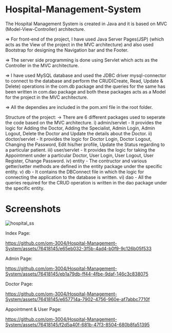 # Hospital-Management-System
The Hospital Management System is created in Java and it is based on MVC (Model-View-Controller) architecture.

=> For front-end of the project, I have used Java Server Pages(JSP) (which acts as the View of the project in the MVC architecture) and also used Bootstrap for designing the Navigation bar and the Footer.

=> The server side programming is done using Servlet which acts as the Controller in the MVC architecture.

=> I have used MySQL database and used the JDBC driver mysql-connector to connect to the database and perform the CRUD(Create, Read, Update & Delete) operations in the com.db package and the queries for the same has been written in com.dao package and both these packages acts as a Model for the project in the MVC architecture.

=> All the dependies are included in the pom.xml file in the root folder.

Structure of the project:
-> There are 6 different packages used to seperate the code based on the MVC architecture. 
i) admin/servlet - It provides the logic for Adding the Doctor, Adding the Specialist, Admin Login, Admin Logout, Delete the Doctor and Update the details about the Doctor.
ii) doctor/servlet - It provides the logic for Doctor Login, Doctor Logout, Changing the Password, Edit his/her profile, Update the Status regarding to a particular patient.
iii) user/servlet - It provides the logic for taking the Appointment under a particular Doctor, User Login, User Logout, User Register, Change Password.
iv) entity - The contructor and various getter/setter methods are defined in the entity package under the specific entity.
v) db - It contains the DBConnect file in which the logic for connecting the application to the database is written.
vi) dao - All the queries required for the CRUD operation is written in the dao package under the specific entity.

# Screenshots

![hospital_ss](https://github.com/om-3004/Hospital-Management-System/assets/76418145/a5de700e-3c4c-4fc9-8370-2e32727d7493)

Index Page:

https://github.com/om-3004/Hospital-Management-System/assets/76418145/e65eb032-3f5b-4ad4-b0f9-9c126b05f533

Admin Page:

https://github.com/om-3004/Hospital-Management-System/assets/76418145/eb1a79db-ff44-4fbe-9daf-146c3c838075

Doctor Page: 

https://github.com/om-3004/Hospital-Management-System/assets/76418145/e657714a-7902-4756-960e-af7abbc7710f

Appointment & User Page:

https://github.com/om-3004/Hospital-Management-System/assets/76418145/f2d5a40f-681b-47f3-8504-680b8fa51395



